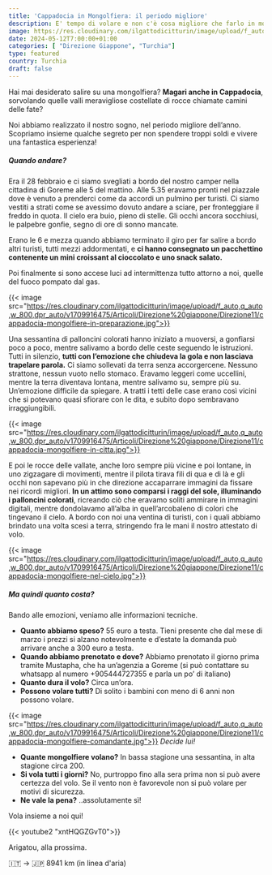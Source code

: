 ```yaml
---
title: 'Cappadocia in Mongolfiera: il periodo migliore'
description: E' tempo di volare e non c'è cosa migliore che farlo in mongolfiera sulla Cappadocia in Turchia! Scopri questa esperienza fantastica
image: https://res.cloudinary.com/ilgattodicitturin/image/upload/f_auto,q_auto,w_800,dpr_auto/v1713011125/Articoli/Direzione%20giappone/Direzione11/cappadocia-le-mongolfiere_wbatfp.jpg
date: 2024-05-12T7:00:00+01:00
categories: [ "Direzione Giappone", "Turchia"]
type: featured  
country: Turchia 
draft: false
---
```


Hai mai desiderato salire su una mongolfiera? **Magari anche in Cappadocia**, sorvolando quelle valli meravigliose costellate di rocce chiamate camini delle fate? 

Noi abbiamo realizzato il nostro sogno, nel periodo migliore dell’anno. 
Scopriamo insieme qualche segreto per non spendere troppi soldi e vivere una fantastica esperienza!

##### Quando andare?

Era il 28 febbraio e ci siamo svegliati a bordo del nostro camper nella cittadina di Goreme alle 5 del mattino. 
Alle 5.35 eravamo pronti nel piazzale dove è venuto a prenderci come da accordi un pulmino per turisti.
Ci siamo vestiti a strati come se avessimo dovuto andare a sciare, per fronteggiare il freddo in quota. Il cielo era buio, pieno di stelle. Gli occhi ancora socchiusi, le palpebre gonfie, segno di ore di sonno mancate. 

Erano le 6 e mezza quando abbiamo terminato il giro per far salire a bordo altri turisti, tutti mezzi addormentati, e **ci hanno consegnato un pacchettino contenente un mini croissant al cioccolato e uno snack salato.**

Poi finalmente si sono accese luci ad intermittenza tutto attorno a noi, quelle del fuoco pompato dal gas. 

{{< image src="https://res.cloudinary.com/ilgattodicitturin/image/upload/f_auto,q_auto,w_800,dpr_auto/v1709916475/Articoli/Direzione%20giappone/Direzione11/cappadocia-mongolfiere-in-preparazione.jpg">}} 

Una sessantina di palloncini colorati hanno iniziato a muoversi, a gonfiarsi poco a poco, mentre salivamo a bordo delle ceste seguendo le istruzioni. Tutti in silenzio, **tutti con l’emozione che chiudeva la gola e non lasciava trapelare parola.** Ci siamo sollevati da terra senza accorgercene. Nessuno strattone, nessun vuoto nello stomaco. Eravamo leggeri come uccellini, mentre la terra diventava lontana, mentre salivamo su, sempre più su. Un’emozione difficile da spiegare. A tratti i tetti delle case erano così vicini che si potevano quasi sfiorare con le dita, e subito dopo sembravano irraggiungibili. 

{{< image src="https://res.cloudinary.com/ilgattodicitturin/image/upload/f_auto,q_auto,w_800,dpr_auto/v1709916475/Articoli/Direzione%20giappone/Direzione11/cappadocia-mongolfiere-in-citta.jpg">}} 

E poi le rocce delle vallate, anche loro sempre più vicine e poi lontane, in uno zigzagare di movimenti, mentre il pilota tirava fili di qua e di là e gli occhi non sapevano più in che direzione accaparrare immagini da fissare nei ricordi migliori. 
**In un attimo sono comparsi i raggi del sole, illuminando i palloncini colorati**, ricreando ciò che eravamo soliti ammirare in immagini digitali, mentre dondolavamo all’alba in quell’arcobaleno di colori che tingevano il cielo.
A bordo con noi una ventina di turisti, con i quali abbiamo brindato una volta scesi a terra, stringendo fra le mani il nostro attestato di volo. 

{{< image src="https://res.cloudinary.com/ilgattodicitturin/image/upload/f_auto,q_auto,w_800,dpr_auto/v1709916475/Articoli/Direzione%20giappone/Direzione11/cappadocia-mongolfiere-nel-cielo.jpg">}} 

##### Ma quindi quanto costa?

Bando alle emozioni, veniamo alle informazioni tecniche.

- **Quanto abbiamo speso?** 55 euro a testa. Tieni presente che dal mese di marzo i prezzi si alzano notevolmente e d’estate la domanda può arrivare anche a 300 euro a testa. 
- **Quando abbiamo prenotato e dove?** Abbiamo prenotato il giorno prima tramite Mustapha, che ha un’agenzia a Goreme (si può contattare su whatsapp al numero +905444727355 e parla un po’ di italiano)
- **Quanto dura il volo?** Circa un’ora.
- **Possono volare tutti?** Di solito i bambini con meno di 6 anni non possono volare.
  
{{< image src="https://res.cloudinary.com/ilgattodicitturin/image/upload/f_auto,q_auto,w_800,dpr_auto/v1709916475/Articoli/Direzione%20giappone/Direzione11/cappadocia-mongolfiere-comandante.jpg">}} 
_Decide lui!_

- **Quante mongolfiere volano?** In bassa stagione una sessantina, in alta stagione circa 200. 
- **Si vola tutti i giorni?** No, purtroppo fino alla sera prima non si può avere certezza del volo. Se il vento non è favorevole non si può volare per motivi di sicurezza.
- **Ne vale la pena?** ..assolutamente sì!

Vola insieme a noi qui!

{{< youtube2 "xntHQGZGvT0">}}

Arigatou, alla prossima.

🇮🇹 → 🇯🇵 8941 km (in linea d'aria)
